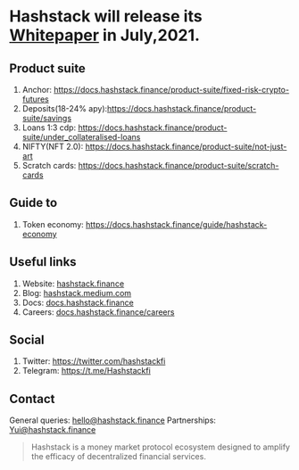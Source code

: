 # Hashstack will release  its <ins>Whitepaper</ins> in July,2021.

## Product suite
1. Anchor: https://docs.hashstack.finance/product-suite/fixed-risk-crypto-futures
2. Deposits(18-24% apy):https://docs.hashstack.finance/product-suite/savings
3. Loans 1:3 cdp: https://docs.hashstack.finance/product-suite/under_collateralised-loans
4. NIFTY(NFT 2.0): https://docs.hashstack.finance/product-suite/not-just-art
5. Scratch cards: https://docs.hashstack.finance/product-suite/scratch-cards


## Guide to
1. Token economy: https://docs.hashstack.finance/guide/hashstack-economy


## Useful links
1. Website: [hashstack.finance](hashstack.finance)
2. Blog: [hashstack.medium.com](hashstack.medium.com)
3. Docs: [docs.hashstack.finance](docs.hashstack.finance)
4. Careers: [docs.hashstack.finance/careers](docs.hashstack.finance/careers)


## Social

1. Twitter: https://twitter.com/hashstackfi
2. Telegram: https://t.me/Hashstackfi


## Contact

General queries: hello@hashstack.finance
Partnerships: Yui@hashstack.finance


> Hashstack is a money market protocol ecosystem designed to amplify the efficacy of decentralized financial services.
